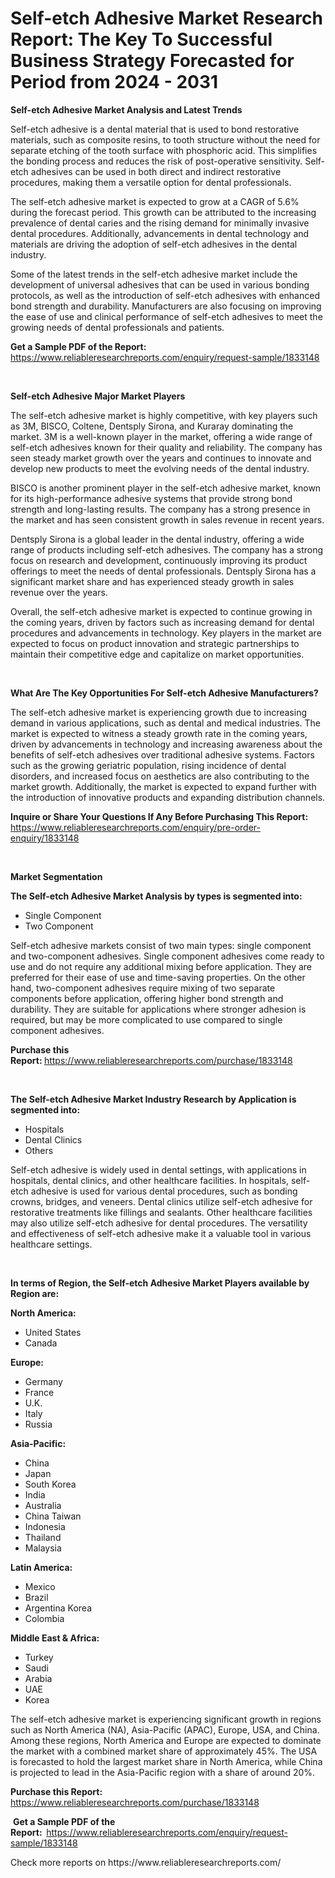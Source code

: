 <p><h1>Self-etch Adhesive Market Research Report: The Key To Successful Business Strategy Forecasted for Period from 2024 - 2031</h1></p><p><strong>Self-etch Adhesive Market Analysis and Latest Trends</strong></p>
<p><p>Self-etch adhesive is a dental material that is used to bond restorative materials, such as composite resins, to tooth structure without the need for separate etching of the tooth surface with phosphoric acid. This simplifies the bonding process and reduces the risk of post-operative sensitivity. Self-etch adhesives can be used in both direct and indirect restorative procedures, making them a versatile option for dental professionals.</p><p>The self-etch adhesive market is expected to grow at a CAGR of 5.6% during the forecast period. This growth can be attributed to the increasing prevalence of dental caries and the rising demand for minimally invasive dental procedures. Additionally, advancements in dental technology and materials are driving the adoption of self-etch adhesives in the dental industry. </p><p>Some of the latest trends in the self-etch adhesive market include the development of universal adhesives that can be used in various bonding protocols, as well as the introduction of self-etch adhesives with enhanced bond strength and durability. Manufacturers are also focusing on improving the ease of use and clinical performance of self-etch adhesives to meet the growing needs of dental professionals and patients.</p></p>
<p><strong>Get a Sample PDF of the Report:&nbsp;</strong> <a href="https://www.reliableresearchreports.com/enquiry/request-sample/1833148">https://www.reliableresearchreports.com/enquiry/request-sample/1833148</a></p>
<p>&nbsp;</p>
<p><strong>Self-etch Adhesive Major Market Players</strong></p>
<p><p>The self-etch adhesive market is highly competitive, with key players such as 3M, BISCO, Coltene, Dentsply Sirona, and Kuraray dominating the market. 3M is a well-known player in the market, offering a wide range of self-etch adhesives known for their quality and reliability. The company has seen steady market growth over the years and continues to innovate and develop new products to meet the evolving needs of the dental industry.</p><p>BISCO is another prominent player in the self-etch adhesive market, known for its high-performance adhesive systems that provide strong bond strength and long-lasting results. The company has a strong presence in the market and has seen consistent growth in sales revenue in recent years.</p><p>Dentsply Sirona is a global leader in the dental industry, offering a wide range of products including self-etch adhesives. The company has a strong focus on research and development, continuously improving its product offerings to meet the needs of dental professionals. Dentsply Sirona has a significant market share and has experienced steady growth in sales revenue over the years.</p><p>Overall, the self-etch adhesive market is expected to continue growing in the coming years, driven by factors such as increasing demand for dental procedures and advancements in technology. Key players in the market are expected to focus on product innovation and strategic partnerships to maintain their competitive edge and capitalize on market opportunities.</p></p>
<p>&nbsp;</p>
<p><strong>What Are The Key Opportunities For Self-etch Adhesive Manufacturers?</strong></p>
<p><p>The self-etch adhesive market is experiencing growth due to increasing demand in various applications, such as dental and medical industries. The market is expected to witness a steady growth rate in the coming years, driven by advancements in technology and increasing awareness about the benefits of self-etch adhesives over traditional adhesive systems. Factors such as the growing geriatric population, rising incidence of dental disorders, and increased focus on aesthetics are also contributing to the market growth. Additionally, the market is expected to expand further with the introduction of innovative products and expanding distribution channels.</p></p>
<p><strong>Inquire or Share Your Questions If Any Before Purchasing This Report:</strong> <a href="https://www.reliableresearchreports.com/enquiry/pre-order-enquiry/1833148">https://www.reliableresearchreports.com/enquiry/pre-order-enquiry/1833148</a></p>
<p>&nbsp;</p>
<p><strong>Market Segmentation</strong></p>
<p><strong>The Self-etch Adhesive Market Analysis by types is segmented into:</strong></p>
<p><ul><li>Single Component</li><li>Two Component</li></ul></p>
<p><p>Self-etch adhesive markets consist of two main types: single component and two-component adhesives. Single component adhesives come ready to use and do not require any additional mixing before application. They are preferred for their ease of use and time-saving properties. On the other hand, two-component adhesives require mixing of two separate components before application, offering higher bond strength and durability. They are suitable for applications where stronger adhesion is required, but may be more complicated to use compared to single component adhesives.</p></p>
<p><strong>Purchase this Report:&nbsp;</strong><a href="https://www.reliableresearchreports.com/purchase/1833148">https://www.reliableresearchreports.com/purchase/1833148</a></p>
<p>&nbsp;</p>
<p><strong>The Self-etch Adhesive Market Industry Research by Application is segmented into:</strong></p>
<p><ul><li>Hospitals</li><li>Dental Clinics</li><li>Others</li></ul></p>
<p><p>Self-etch adhesive is widely used in dental settings, with applications in hospitals, dental clinics, and other healthcare facilities. In hospitals, self-etch adhesive is used for various dental procedures, such as bonding crowns, bridges, and veneers. Dental clinics utilize self-etch adhesive for restorative treatments like fillings and sealants. Other healthcare facilities may also utilize self-etch adhesive for dental procedures. The versatility and effectiveness of self-etch adhesive make it a valuable tool in various healthcare settings.</p></p>
<p>&nbsp;</p>
<p><strong>In terms of Region, the Self-etch Adhesive Market Players available by Region are:</strong></p>
<p>
    <p> <strong> North America: </strong>
        <ul>
            <li>United States</li>
            <li>Canada</li>
        </ul>
        </p> 
    <p> <strong> Europe: </strong>
        <ul>
            <li>Germany</li>
            <li>France</li>
            <li>U.K.</li>
            <li>Italy</li>
            <li>Russia</li>
        </ul>
        </p> 
    <p> <strong> Asia-Pacific: </strong>
        <ul>
            <li>China</li>
            <li>Japan</li>
            <li>South Korea</li>
            <li>India</li>
            <li>Australia</li>
            <li>China Taiwan</li>
            <li>Indonesia</li>
            <li>Thailand</li>
            <li>Malaysia</li>
        </ul>
        </p> 
    <p> <strong> Latin America: </strong>
        <ul>
            <li>Mexico</li>
            <li>Brazil</li>
            <li>Argentina Korea</li>
            <li>Colombia</li>
        </ul>
        </p> 
    <p> <strong> Middle East & Africa: </strong>
        <ul>
            <li>Turkey</li>
            <li>Saudi</li>
            <li>Arabia</li>
            <li>UAE</li>
            <li>Korea</li>
        </ul>
    </p>
    </p>
<p><p>The self-etch adhesive market is experiencing significant growth in regions such as North America (NA), Asia-Pacific (APAC), Europe, USA, and China. Among these regions, North America and Europe are expected to dominate the market with a combined market share of approximately 45%. The USA is forecasted to hold the largest market share in North America, while China is projected to lead in the Asia-Pacific region with a share of around 20%.</p></p>
<p><strong>Purchase this Report: </strong><a href="https://www.reliableresearchreports.com/purchase/1833148">https://www.reliableresearchreports.com/purchase/1833148</a></p>
<p>&nbsp;<strong>Get a Sample PDF of the Report:&nbsp;&nbsp;</strong><a href="https://www.reliableresearchreports.com/enquiry/request-sample/1833148">https://www.reliableresearchreports.com/enquiry/request-sample/1833148</a></p>
<p><strong></strong></p>
<p>Check more reports on https://www.reliableresearchreports.com/</p>
